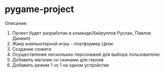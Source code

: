 # pygame-project
Описание: 
1. Проект будет разработан в команде(Хайруллов Руслан, Павлов Даниил) 
2. Жанр компьютерной игры - платформер 
Цели: 
1. Создание сюжета 
2. Осуществление нескольких персонажей для выбора пользователю 
3. Добавить магазин со скинами для героев 
4. Добавить режим 1 vs 1 на одном устройстве
